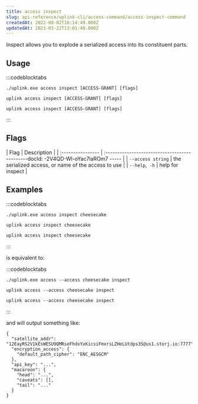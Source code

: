 ```yaml
---
title: access inspect
slug: api-reference/uplink-cli/access-command/access-inspect-command
createdAt: 2022-08-02T16:14:49.000Z
updatedAt: 2023-03-22T13:01:40.000Z
---
```


Inspect allows you to explode a serialized access into its constituent parts.

## Usage

:::codeblocktabs
```windows
./uplink.exe access inspect [ACCESS-GRANT] [flags]
```

```linux
uplink access inspect [ACCESS-GRANT] [flags]
```

```macos
uplink access inspect [ACCESS-GRANT] [flags]
```
:::

## Flags

| Flag              | Description                                         |
| :---------------- | :---------------------------------------------docId: -2V4QD-Wl-oYac7laROm7
----- |
| `--access string` | the serialized access, or name of the access to use |
| `--help`,` -h`    | help for inspect                                    |

## Examples

:::codeblocktabs
```windows
./uplink.exe access inspect cheesecake
```

```linux
uplink access inspect cheesecake
```

```macos
uplink access inspect cheesecake
```
:::

is equivalent to:

:::codeblocktabs
```windows
./uplink.exe access --access cheesecake inspect
```

```linux
uplink access --access cheesecake inspect
```

```macos
uplink access --access cheesecake inspect
```
:::

and will output something like:

```Text
{
  "satellite_addr": "12EayRS2V1kEsWESU9QMRseFhdxYxKicsiFmxrsLZHeLUtdps3S@us1.storj.io:7777",
  "encryption_access": {
    "default_path_cipher": "ENC_AESGCM"
  },
  "api_key": "...",
  "macaroon": {
    "head": "...",
    "caveats": [],
    "tail": "..."
  }
}
```

